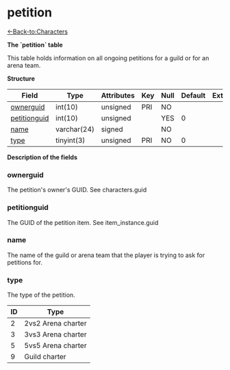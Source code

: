 # petition

[<-Back-to:Characters](database-characters.md)

**The \`petition\` table**

This table holds information on all ongoing petitions for a guild or for an arena team.

**Structure**

| Field             | Type        | Attributes | Key | Null | Default | Extra | Comment |
|-------------------|-------------|------------|-----|------|---------|-------|---------|
| [ownerguid][1]    | int(10)     | unsigned   | PRI | NO   |         |       |         |
| [petitionguid][2] | int(10)     | unsigned   |     | YES  | 0       |       |         |
| [name][3]         | varchar(24) | signed     |     | NO   |         |       |         |
| [type][4]         | tinyint(3)  | unsigned   | PRI | NO   | 0       |       |         |

[1]: #ownerguid
[2]: #petitionguid
[3]: #name
[4]: #type

**Description of the fields**

### ownerguid

The petition's owner's GUID. See characters.guid

### petitionguid

The GUID of the petition item. See item\_instance.guid

### name

The name of the guild or arena team that the player is trying to ask for petitions for.

### type

The type of the petition.

| ID | Type               |
|----|--------------------|
| 2  | 2vs2 Arena charter |
| 3  | 3vs3 Arena charter |
| 5  | 5vs5 Arena charter |
| 9  | Guild charter      |
